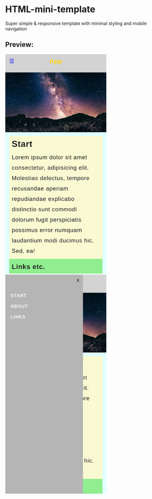 # HTML-mini-template
Super simple &amp; responsive template with minimal styling and mobile navigation

## Preview:

<img src="https://raw.githubusercontent.com/peteee/HTML-mini-template/main/preview/1.png" width="320">

<img src="https://raw.githubusercontent.com/peteee/HTML-mini-template/main/preview/2.png" width="320">